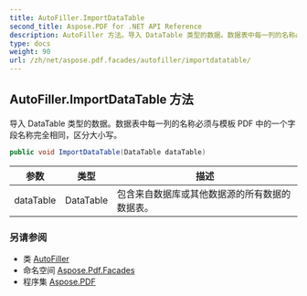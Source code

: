```yaml
---
title: AutoFiller.ImportDataTable
second_title: Aspose.PDF for .NET API Reference
description: AutoFiller 方法。导入 DataTable 类型的数据。数据表中每一列的名称必须与模板 PDF 中的一个字段名称完全相同，区分大小写。
type: docs
weight: 90
url: /zh/net/aspose.pdf.facades/autofiller/importdatatable/
---
```

## AutoFiller.ImportDataTable 方法

导入 DataTable 类型的数据。数据表中每一列的名称必须与模板 PDF 中的一个字段名称完全相同，区分大小写。

```csharp
public void ImportDataTable(DataTable dataTable)
```

| 参数 | 类型 | 描述 |
| --- | --- | --- |
| dataTable | DataTable | 包含来自数据库或其他数据源的所有数据的数据表。 |

### 另请参阅

* 类 [AutoFiller](../)
* 命名空间 [Aspose.Pdf.Facades](../../../aspose.pdf.facades/)
* 程序集 [Aspose.PDF](../../../)
